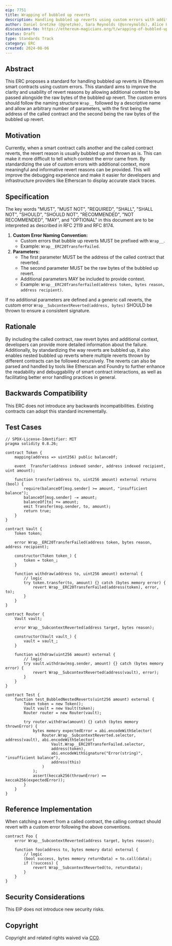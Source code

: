 ```yaml
---
eip: 7751
title: Wrapping of bubbled up reverts
description: Handling bubbled up reverts using custom errors with additional context
author: Daniel Gretzke (@gretzke), Sara Reynolds (@snreynolds), Alice Henshaw (@hensha256), Marko Veniger <marko.veniger@tenderly.co>, Hadrien Croubois (@Amxx)
discussions-to: https://ethereum-magicians.org/t/wrapping-of-bubbled-up-reverts/20740
status: Draft
type: Standards Track
category: ERC
created: 2024-08-06
---
```


## Abstract

This ERC proposes a standard for handling bubbled up reverts in Ethereum smart contracts using custom errors. This standard aims to improve the clarity and usability of revert reasons by allowing additional context to be passed alongside the raw bytes of the bubbled up revert. The custom errors should follow the naming structure `Wrap__` followed by a descriptive name and allow an arbitrary number of parameters, with the first being the address of the called contract and the second being the raw bytes of the bubbled up revert.

## Motivation

Currently, when a smart contract calls another and the called contract reverts, the revert reason is usually bubbled up and thrown as is. This can make it more difficult to tell which context the error came from. By standardizing the use of custom errors with additional context, more meaningful and informative revert reasons can be provided. This will improve the debugging experience and make it easier for developers and infrastructure providers like Etherscan to display accurate stack traces.

## Specification

The key words "MUST", "MUST NOT", "REQUIRED", "SHALL", "SHALL NOT", "SHOULD", "SHOULD NOT", "RECOMMENDED", "NOT RECOMMENDED", "MAY", and "OPTIONAL" in this document are to be interpreted as described in RFC 2119 and RFC 8174.

1. **Custom Error Naming Convention:**
   - Custom errors that bubble up reverts MUST be prefixed with `Wrap__`.
   - Example: `Wrap__ERC20TransferFailed`.
2. **Parameters:**
   - The first parameter MUST be the address of the called contract that reverted.
   - The second parameter MUST be the raw bytes of the bubbled up revert.
   - Additional parameters MAY be included to provide context.
   - Example: `Wrap__ERC20TransferFailed(address token, bytes reason, address recipient)`.

If no additional parameters are defined and a generic call reverts, the custom error `Wrap__SubcontextReverted(address, bytes)` SHOULD be thrown to ensure a consistent signature.

## Rationale

By including the called contract, raw revert bytes and additional context, developers can provide more detailed information about the failure. Additionally, by standardizing the way reverts are bubbled up, it also enables nested bubbled up reverts where multiple reverts thrown by different contracts can be followed recursively. The reverts can also be parsed and handled by tools like Etherscan and Foundry to further enhance the readability and debuggability of smart contract interactions, as well as facilitating better error handling practices in general.

## Backwards Compatibility

This ERC does not introduce any backwards incompatibilities. Existing contracts can adopt this standard incrementally.

## Test Cases

```solidity
// SPDX-License-Identifier: MIT
pragma solidity 0.8.26;

contract Token {
    mapping(address => uint256) public balanceOf;

    event  Transfer(address indexed sender, address indexed recipient, uint amount);

    function transfer(address to, uint256 amount) external returns (bool) {
        require(balanceOf[msg.sender] >= amount, "insufficient balance");
        balanceOf[msg.sender] -= amount;
        balanceOf[to] += amount;
        emit Transfer(msg.sender, to, amount);
        return true;
    }
}

contract Vault {
    Token token;

    error Wrap__ERC20TransferFailed(address token, bytes reason, address recipient);

    constructor(Token token_) {
        token = token_;
    }

    function withdraw(address to, uint256 amount) external {
        // logic
        try token.transfer(to, amount) {} catch (bytes memory error) {
            revert Wrap__ERC20TransferFailed(address(token), error, to);
        }
    }
}

contract Router {
    Vault vault;

    error Wrap__SubcontextReverted(address target, bytes reason);

    constructor(Vault vault_) {
        vault = vault_;
    }

    function withdraw(uint256 amount) external {
        // logic
        try vault.withdraw(msg.sender, amount) {} catch (bytes memory error) {
            revert Wrap__SubcontextReverted(address(vault), error);
        }
    }
}

contract Test {
    function test_BubbledNestedReverts(uint256 amount) external {
        Token token = new Token();
        Vault vault = new Vault(token);
        Router router = new Router(vault);

        try router.withdraw(amount) {} catch (bytes memory thrownError) {
            bytes memory expectedError = abi.encodeWithSelector(
                Router.Wrap__SubcontextReverted.selector, address(vault), abi.encodeWithSelector(
                    Vault.Wrap__ERC20TransferFailed.selector,
                    address(token),
                    abi.encodeWithSignature("Error(string)", "insufficient balance"),
                    address(this)
                )
            );
            assert(keccak256(thrownError) == keccak256(expectedError));
        }
    }
}
```

## Reference Implementation

When catching a revert from a called contract, the calling contract should revert with a custom error following the above conventions.

```solidity
contract Foo {
    error Wrap__SubcontextReverted(address target, bytes reason);

    function foo(address to, bytes memory data) external {
        // logic
        (bool success, bytes memory returnData) = to.call(data);
        if (!success) {
            revert Wrap__SubcontextReverted(to, returnData);
        }
    }
}
```

## Security Considerations

This EIP does not introduce new security risks.

## Copyright

Copyright and related rights waived via [CC0](../LICENSE.md).
